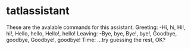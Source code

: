 # tatlassistant
These are the avalable commands for this assistant.
Greeting:
-Hi, hi, Hi!, hi!, Hello, hello, Hello!, hello!
Leaving:
-Bye, bye, Bye!, bye!, Goodbye, goodbye, Goodbye!, goodbye!
Time:
...try guessing the rest, OK?
